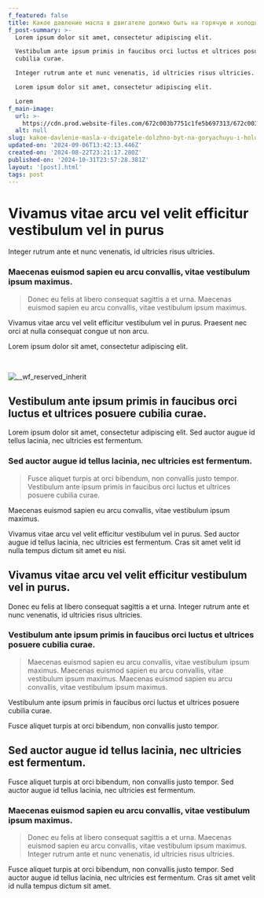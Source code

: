 ```yaml
---
f_featured: false
title: Какое давление масла в двигателе должно быть на горячую и холодную
f_post-summary: >-
  Lorem ipsum dolor sit amet, consectetur adipiscing elit.

  Vestibulum ante ipsum primis in faucibus orci luctus et ultrices posuere
  cubilia curae.

  Integer rutrum ante et nunc venenatis, id ultricies risus ultricies.

  Lorem ipsum dolor sit amet, consectetur adipiscing elit.

  Lorem 
f_main-image:
  url: >-
    https://cdn.prod.website-files.com/672c003b7751c1fe5b697313/672c003b7751c1fe5b697436_post-3.jpg
  alt: null
slug: kakoe-davlenie-masla-v-dvigatele-dolzhno-byt-na-goryachuyu-i-holodnuyu
updated-on: '2024-09-06T13:42:13.446Z'
created-on: '2024-08-22T23:21:17.280Z'
published-on: '2024-10-31T23:57:28.381Z'
layout: '[post].html'
tags: post
---
```


Vivamus vitae arcu vel velit efficitur vestibulum vel in purus
==============================================================

Integer rutrum ante et nunc venenatis, id ultricies risus ultricies.

### Maecenas euismod sapien eu arcu convallis, vitae vestibulum ipsum maximus.

> Donec eu felis at libero consequat sagittis a et urna. Maecenas euismod sapien eu arcu convallis, vitae vestibulum ipsum maximus.

Vivamus vitae arcu vel velit efficitur vestibulum vel in purus. Praesent nec orci at nulla consequat congue ut non arcu.

Lorem ipsum dolor sit amet, consectetur adipiscing elit.  
  
‍

![__wf_reserved_inherit](https://cdn.prod.website-files.com/672c003b7751c1fe5b697313/672c003b7751c1fe5b697418_66db0647292f653ead7604e8_66da7cd1e8b590bc515b757c_post-8.jpeg)

  
  
Vestibulum ante ipsum primis in faucibus orci luctus et ultrices posuere cubilia curae.
---------------------------------------------------------------------------------------------

Lorem ipsum dolor sit amet, consectetur adipiscing elit. Sed auctor augue id tellus lacinia, nec ultricies est fermentum.

### Sed auctor augue id tellus lacinia, nec ultricies est fermentum.

> Fusce aliquet turpis at orci bibendum, non convallis justo tempor. Vestibulum ante ipsum primis in faucibus orci luctus et ultrices posuere cubilia curae.

Maecenas euismod sapien eu arcu convallis, vitae vestibulum ipsum maximus.

Vivamus vitae arcu vel velit efficitur vestibulum vel in purus. Sed auctor augue id tellus lacinia, nec ultricies est fermentum. Cras sit amet velit id nulla tempus dictum sit amet eu nisi.

Vivamus vitae arcu vel velit efficitur vestibulum vel in purus.
---------------------------------------------------------------

Donec eu felis at libero consequat sagittis a et urna. Integer rutrum ante et nunc venenatis, id ultricies risus ultricies.

### Vestibulum ante ipsum primis in faucibus orci luctus et ultrices posuere cubilia curae.

> Maecenas euismod sapien eu arcu convallis, vitae vestibulum ipsum maximus. Maecenas euismod sapien eu arcu convallis, vitae vestibulum ipsum maximus. Maecenas euismod sapien eu arcu convallis, vitae vestibulum ipsum maximus.

Vestibulum ante ipsum primis in faucibus orci luctus et ultrices posuere cubilia curae.

Fusce aliquet turpis at orci bibendum, non convallis justo tempor.

Sed auctor augue id tellus lacinia, nec ultricies est fermentum.
----------------------------------------------------------------

Fusce aliquet turpis at orci bibendum, non convallis justo tempor. Sed auctor augue id tellus lacinia, nec ultricies est fermentum.

### Maecenas euismod sapien eu arcu convallis, vitae vestibulum ipsum maximus.

> Donec eu felis at libero consequat sagittis a et urna. Maecenas euismod sapien eu arcu convallis, vitae vestibulum ipsum maximus. Integer rutrum ante et nunc venenatis, id ultricies risus ultricies.

Fusce aliquet turpis at orci bibendum, non convallis justo tempor. Sed auctor augue id tellus lacinia, nec ultricies est fermentum. Cras sit amet velit id nulla tempus dictum sit amet.
